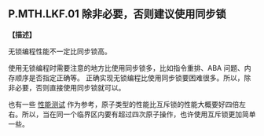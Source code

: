 ## P.MTH.LKF.01 除非必要，否则建议使用同步锁

**【描述】**

无锁编程性能不一定比同步锁高。

使用无锁编程时需要注意的地方比使用同步锁多，比如指令重排、ABA 问题、内存顺序是否指定正确等。
正确实现无锁编程比使用同步锁要困难很多。所以，除非必要，否则直接使用同步锁就可以。

也有一些 [性能测试](https://github.com/magiclen/rust-performance-measurement/blob/master/benches/atomic_mutex.rs) 作为参考，原子类型的性能比互斥锁的性能大概要好四倍左右。所以，当在同一个临界区内要有超过四次原子操作，也许使用互斥锁更加简单一些。
